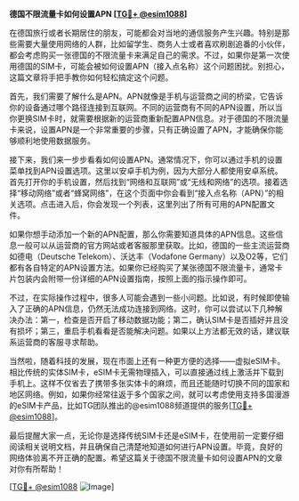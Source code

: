 **德国不限流量卡如何设置APN [[TG💪+ @esim1088](https://t.me/s/esim1088)]**

在德国旅行或者长期居住的朋友，可能都会对当地的通信服务产生兴趣。特别是那些需要大量使用网络的人群，比如留学生、商务人士或者喜欢刷剧追番的小伙伴，都会考虑购买一张德国的不限流量卡来满足自己的需求。不过，如果你是第一次使用德国的SIM卡，可能会被如何设置APN（接入点名称）这个问题困扰。别担心，这篇文章将手把手教你如何轻松搞定这个问题。

首先，我们需要了解什么是APN。APN就像是手机与运营商之间的桥梁，它告诉你的设备通过哪个路径连接到互联网。不同的运营商有不同的APN设置，所以当你更换SIM卡时，就需要根据新的运营商重新配置APN信息。对于德国的不限流量卡来说，设置APN是一个非常重要的步骤，只有正确设置了APN，才能确保你能够顺利地使用数据服务。

接下来，我们来一步步看看如何设置APN。通常情况下，你可以通过手机的设置菜单找到APN设置选项。这里以安卓手机为例，因为大部分人都使用安卓系统。首先打开你的手机设置，然后找到“网络和互联网”或“无线和网络”的选项。接着选择“移动网络”或者“蜂窝网络”，在这个页面中你会看到“接入点名称（APN）”的相关选项。点击进入后，你会发现一个列表，这里列出了所有可用的APN配置文件。

如果你想手动添加一个新的APN配置，那么你需要知道具体的APN信息。这些信息一般可以从运营商的官方网站或者客服那里获取。比如，德国的一些主流运营商如德电（Deutsche Telekom）、沃达丰（Vodafone Germany）以及O2等，它们都有各自特定的APN设置方法。如果你已经购买了某张德国不限流量卡，通常卡片包装内会附带一份详细的APN设置指南，按照上面的指示操作即可。

不过，在实际操作过程中，很多人可能会遇到一些小问题。比如说，有时候即使输入了正确的APN信息，仍然无法成功连接到网络。这时，你可以尝试以下几种解决办法：第一，检查是否开启了移动数据功能；第二，确认SIM卡是否插好并且没有损坏；第三，重启手机看看是否能解决问题。如果以上方法都无效的话，建议联系运营商的客服寻求帮助。

当然啦，随着科技的发展，现在市面上还有一种更方便的选择——虚拟eSIM卡。相比传统的实体SIM卡，eSIM卡无需物理插入，可以直接通过线上激活并下载到手机上。这样不仅省去了携带多张实体卡的麻烦，而且还能随时切换不同的国家和地区网络。例如，如果你经常往返于多个国家之间，就可以考虑使用支持多国漫游的eSIM卡产品，比如TG团队推出的@esim1088频道提供的服务[[TG💪+ @esim1088](https://t.me/s/esim1088)]。

最后提醒大家一点，无论你是选择传统SIM卡还是eSIM卡，在使用前一定要仔细阅读相关说明文档，并且确保自己清楚地知道如何进行APN设置。毕竟，良好的网络体验离不开正确的配置。希望这篇关于德国不限流量卡如何设置APN的文章对你有所帮助！

[[TG💪+ @esim1088](https://t.me/s/esim1088) ![Image](https://i.postimg.cc/4NQfJmqS/Snipaste-2025-05-13-00-14-12.png)]